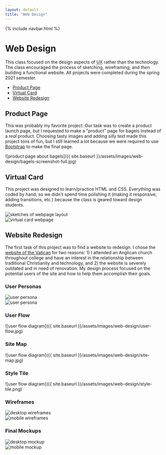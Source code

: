 ```yaml
---
layout: default
title: "Web Design"
---
```


{% include navbar.html %}

# Web Design

This class focused on the design aspects of <abbr title="user experience">UX</abbr> rather than the technology. The class encouraged the process of sketching, wireframing, and _then_ building a functional website. All projects were completed during the spring 2021 semester.

- [Product Page](#product-page)
- [Virtual Card](#virtual-card)
- [Website Redesign](#website-redesign)

## Product Page

This was probably my favorite project. Our task was to create a product launch page, but I requested to make a "product" page for bagels instead of a _real_ product. Choosing tasty images and adding silly text made this project tons of fun, but I still learned a lot because we were required to use [Bootstrap](https://getbootstrap.com/) to make the final page.

![product page about bagels]({{ site.baseurl }}/assets/images/web-design/bagels-screenshot-full.jpg)

## Virtual Card

This project was designed to learn/practice HTML and CSS. Everything was coded by hand, so we didn't spend time polishing it (making it responsive, adding transitions, etc.) because the class is geared toward design students.

<div class="row">
  <div class="col-sm-9">
    <img src="{{ site.baseurl }}/assets/images/web-design/virtual-card-sketches.jpg" alt="sketches of webpage layout"/>
  </div>
  <div class="col-sm-3">
    <img src="{{ site.baseurl }}/assets/images/web-design/virtual-card-final.jpg" alt="virtual card webpage"/>
  </div>
</div>

## Website Redesign

The first task of this project was to find a website to redesign. I chose the [website of the Vatican](https://www.vatican.va/content/vatican/en.html) for two reasons: 1) I attended an Anglican church throughout college and have an interest in the relationship between traditional Christianity and technology, and 2) the website is severely outdated and in need of renovation. My design process focused on the potential users of the site and how to help them accomplish their goals.

### User Personas

<div class="row">
  <div class="col-sm-6">
    <img src="{{ site.baseurl }}/assets/images/web-design/persona-janet.jpg" alt="user persona"/>
  </div>
  <div class="col-sm-6">
    <img src="{{ site.baseurl }}/assets/images/web-design/persona-mark.jpg" alt="user persona"/>
  </div>
</div>

### User Flow

![user flow diagram]({{ site.baseurl }}/assets/images/web-design/user-flow.jpg)

### Site Map

![user flow diagram]({{ site.baseurl }}/assets/images/web-design/site-map.jpg)

### Style Tile

![user flow diagram]({{ site.baseurl }}/assets/images/web-design/style-tile.png)

### Wireframes

<div class="row">
  <div class="col-sm-9">
    <img src="{{ site.baseurl }}/assets/images/web-design/wireframe-desktop.jpg" alt="desktop wireframes"/>
  </div>
  <div class="col-sm-3">
    <img src="{{ site.baseurl }}/assets/images/web-design/wireframe-mobile.jpg" alt="mobile wireframes"/>
  </div>
</div>

### Final Mockups

<div class="row">
  <div class="col-sm-9">
    <img src="{{ site.baseurl }}/assets/images/web-design/mockup-desktop.png" alt="desktop mockup"/>
  </div>
  <div class="col-sm-3">
    <img src="{{ site.baseurl }}/assets/images/web-design/mockup-mobile.png" alt="mobile mockup"/>
  </div>
</div>